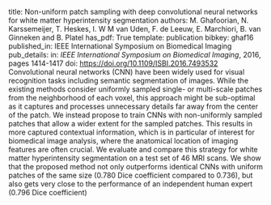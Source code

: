 title: Non-uniform patch sampling with deep convolutional neural networks for white matter hyperintensity segmentation
authors: M. Ghafoorian, N. Karssemeijer, T. Heskes, I. W M van Uden, F. de Leeuw, E. Marchiori, B. van Ginneken and B. Platel
has_pdf: True
template: publication
bibkey: ghaf16
published_in: IEEE International Symposium on Biomedical Imaging
pub_details: in: <i>IEEE International Symposium on Biomedical Imaging</i>, 2016, pages 1414-1417
doi: https://doi.org/10.1109/ISBI.2016.7493532
Convolutional neural networks (CNN) have been widely used for visual recognition tasks including semantic segmentation of images. While the existing methods consider uniformly sampled single- or multi-scale patches from the neighborhood of each voxel, this approach might be sub-optimal as it captures and processes unnecessary details far away from the center of the patch. We instead propose to train CNNs with non-uniformly sampled patches that allow a wider extent for the sampled patches. This results in more captured contextual information, which is in particular of interest for biomedical image analysis, where the anatomical location of imaging features are often crucial. We evaluate and compare this strategy for white matter hyperintensity segmentation on a test set of 46 MRI scans. We show that the proposed method not only outperforms identical CNNs with uniform patches of the same size (0.780 Dice coefficient compared to 0.736), but also gets very close to the performance of an independent human expert (0.796 Dice coefficient)

